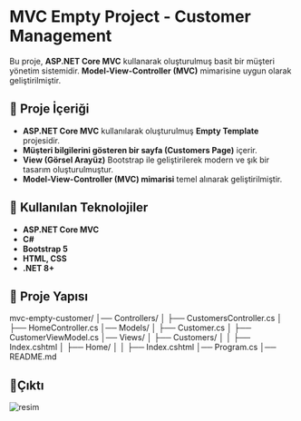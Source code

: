 # MVC Empty Project - Customer Management

Bu proje, **ASP.NET Core MVC** kullanarak oluşturulmuş basit bir müşteri yönetim sistemidir. **Model-View-Controller (MVC)** mimarisine uygun olarak geliştirilmiştir.

## 🚀 Proje İçeriği

- **ASP.NET Core MVC** kullanılarak oluşturulmuş **Empty Template** projesidir.
- **Müşteri bilgilerini gösteren bir sayfa (Customers Page)** içerir.
- **View (Görsel Arayüz)** Bootstrap ile geliştirilerek modern ve şık bir tasarım oluşturulmuştur.
- **Model-View-Controller (MVC) mimarisi** temel alınarak geliştirilmiştir.

## 📌 Kullanılan Teknolojiler

- **ASP.NET Core MVC**
- **C#**
- **Bootstrap 5**
- **HTML, CSS**
- **.NET 8+** 

## 📂 Proje Yapısı

mvc-empty-customer/
│── Controllers/
│   ├── CustomersController.cs
│   ├── HomeController.cs
│── Models/
│   ├── Customer.cs
│   ├── CustomerViewModel.cs
│── Views/
│   ├── Customers/
│   │   ├── Index.cshtml
│   ├── Home/
│   │   ├── Index.cshtml
│── Program.cs
│── README.md

## 🚀Çıktı

![resim](https://github.com/user-attachments/assets/8848adeb-871a-4131-8b91-2b248c23a789)


